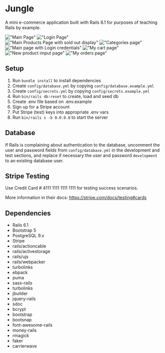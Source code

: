 # Jungle

A mini e-commerce application built with Rails 6.1 for purposes of teaching Rails by example.

!["Main Page"](https://github.com/Alvintol/jungle/blob/master/app/assets/images/Main.png?raw=true)
!["Login Page"](https://github.com/Alvintol/jungle/blob/master/app/assets/images/LoginPage.png?raw=true)
!["Main Products Page with sold out display"](https://github.com/Alvintol/jungle/blob/master/app/assets/images/MainSoldHover.png?raw=true)
!["Categories page"](https://github.com/Alvintol/jungle/blob/master/app/assets/images/CategorySingle.png?raw=true)
!["Main page with Login credentials"](https://github.com/Alvintol/jungle/blob/master/app/assets/images/MainLoggedIn.png?raw=true)
!["My cart page"](https://github.com/Alvintol/jungle/blob/master/app/assets/images/MyCart.png?raw=true)
!["New product imput page"](https://github.com/Alvintol/jungle/blob/master/app/assets/images/NewProducts.png?raw=true)
!["My orders page"](https://github.com/Alvintol/jungle/blob/master/app/assets/images/Order.png?raw=true)

## Setup

1. Run `bundle install` to install dependencies
2. Create `config/database.yml` by copying `config/database.example.yml`
3. Create `config/secrets.yml` by copying `config/secrets.example.yml`
4. Run `bin/rails db:reset` to create, load and seed db
5. Create .env file based on .env.example
6. Sign up for a Stripe account
7. Put Stripe (test) keys into appropriate .env vars
8. Run `bin/rails s -b 0.0.0.0` to start the server

## Database

If Rails is complaining about authentication to the database, uncomment the user and password fields from `config/database.yml` in the development and test sections, and replace if necessary the user and password `development` to an existing database user.

## Stripe Testing

Use Credit Card # 4111 1111 1111 1111 for testing success scenarios.

More information in their docs: <https://stripe.com/docs/testing#cards>

## Dependencies

- Rails 6.1
- Bootstrap 5
- PostgreSQL 9.x
- Stripe
- rails/actioncable
- rails/activestorage 
- rails/ujs
- rails/webpacker 
- turbolinks 
- ebpack 
- puma
- sass-rails
- turbolinks
- jbuilder
- jquery-rails
- sdoc
- bcrypt
- bootstrap
- bootsnap
- font-awesome-rails
- money-rails
- rmagick
- faker
- carrierwave


